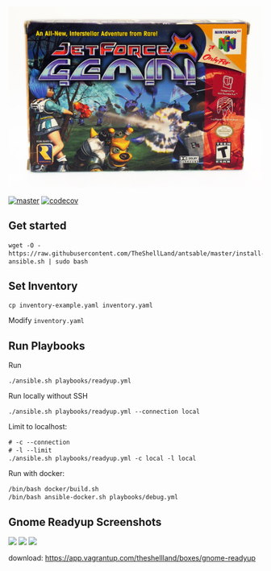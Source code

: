
![](ants.jpg)

[![master](https://github.com/TheShellLand/antsable/workflows/CI/badge.svg?branch=master)](https://github.com/TheShellLand/antsable/actions)
[![codecov](https://codecov.io/gh/TheShellLand/antsable/branch/master/graph/badge.svg)](https://codecov.io/gh/TheShellLand/antsable)

## Get started
```
wget -O - https://raw.githubusercontent.com/TheShellLand/antsable/master/install-ansible.sh | sudo bash
```

## Set Inventory

```
cp inventory-example.yaml inventory.yaml
```

Modify `inventory.yaml`

## Run Playbooks

Run
```
./ansible.sh playbooks/readyup.yml 
```

Run locally without SSH
```
./ansible.sh playbooks/readyup.yml --connection local
```

Limit to localhost:
```
# -c --connection
# -l --limit
./ansible.sh playbooks/readyup.yml -c local -l local
```

Run with docker:
```
/bin/bash docker/build.sh
/bin/bash ansible-docker.sh playbooks/debug.yml
```

## Gnome Readyup Screenshots

![](https://i.imgur.com/psaL1os.png)
![](https://i.imgur.com/7A7C6zB.png)
![](https://i.imgur.com/aat86yn.png)

download: https://app.vagrantup.com/theshellland/boxes/gnome-readyup
